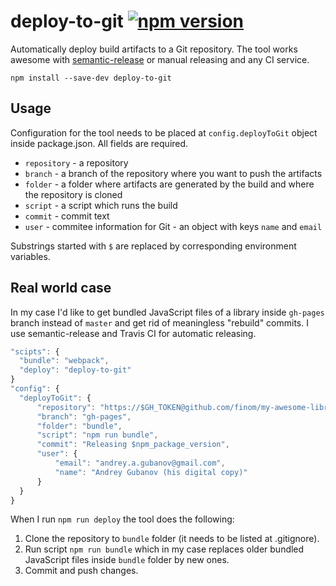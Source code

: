 # deploy-to-git [![npm version](https://badge.fury.io/js/deploy-to-git.svg)](https://badge.fury.io/js/deploy-to-git)
Automatically deploy build artifacts to a Git repository. The tool works awesome with [semantic-release](https://github.com/semantic-release/semantic-release) or manual releasing and any CI service.

```
npm install --save-dev deploy-to-git
```

## Usage

Configuration for the tool needs to be placed at ``config.deployToGit`` object inside  package.json. All fields are required.

- ``repository`` - a repository
- ``branch`` - a branch of the repository where you want to push the artifacts
- ``folder`` - a folder where artifacts are generated by the build and where the repository is cloned
- ``script`` - a script which runs the build
- ``commit`` - commit text
- ``user`` - commitee information for Git - an object with keys ``name`` and ``email``

Substrings started with ``$`` are replaced by corresponding environment variables.

## Real world case

In my case I'd like to get bundled JavaScript files of a library inside ``gh-pages`` branch instead of ``master`` and get rid of meaningless "rebuild" commits. I use semantic-release and Travis CI for automatic releasing.

```js
"scipts": {
  "bundle": "webpack",
  "deploy": "deploy-to-git"
}
"config": {
  "deployToGit": {
      "repository": "https://$GH_TOKEN@github.com/finom/my-awesome-library.git",
      "branch": "gh-pages",
      "folder": "bundle",
      "script": "npm run bundle",
      "commit": "Releasing $npm_package_version",
      "user": {
          "email": "andrey.a.gubanov@gmail.com",
          "name": "Andrey Gubanov (his digital copy)"
      }
  }
}
```

When I run ``npm run deploy`` the tool does the following:

1. Clone the repository to ``bundle`` folder (it needs to be listed at .gitignore).
2. Run script ``npm run bundle`` which in my case replaces older bundled JavaScript files inside  ``bundle`` folder by new ones.
3. Commit and push changes.
